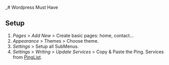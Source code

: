 _# Wordpress Must Have

## Setup

1. _Pages_ > _Add New_ > Create basic pages: home, contact...
2. _Appearance_ > Themes > Choose theme.
3. _Settings_ > Setup all SubMenus.
4. _Settings_ > _Writing_ > _Update Services_ > Copy & Paste the Ping.
   Services from [PingList](PingList.md).
